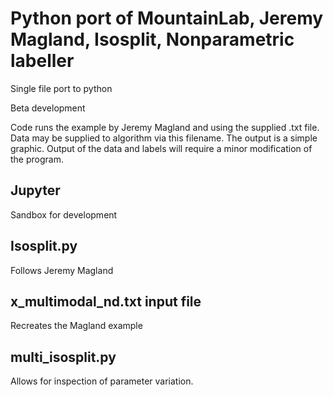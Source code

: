# Python port of MountainLab, Jeremy Magland, Isosplit, Nonparametric labeller

Single file port to python

Beta development

Code runs the example by Jeremy Magland and using the supplied .txt file. Data may be supplied to algorithm via this filename. The output is a simple graphic. Output of the data and labels will require a minor modification of the program.

## Jupyter
Sandbox for development

## Isosplit.py
Follows Jeremy Magland

## x_multimodal_nd.txt input file
Recreates the Magland example

## multi_isosplit.py
Allows for inspection of parameter variation.

